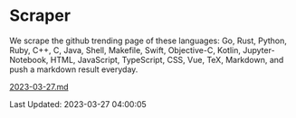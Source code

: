 # Scraper

We scrape the github trending page of these languages: Go, Rust, Python, Ruby, C++, C, Java, Shell, Makefile, Swift, Objective-C, Kotlin, Jupyter-Notebook, HTML, JavaScript, TypeScript, CSS, Vue, TeX, Markdown, and push a markdown result everyday.

[2023-03-27.md](https://github.com/yangwenmai/github-trending-backup/blob/master/2023-03-27.md)

Last Updated: 2023-03-27 04:00:05
